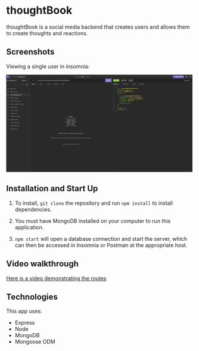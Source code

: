 # thoughtBook

thoughtBook is a social media backend that creates users and allows them to create thoughts and reactions.

## Screenshots

Viewing a single user in insomnia:

<img src= "./site-screenshot.png" width="500px"/>

## Installation and Start Up

1. To install, `git clone` the repository and run `npm install` to install dependencies.

2. You must have MongoDB installed on your computer to run this application.  

3. `npm start` will open a database connection and start the server, which can then be accessed in Insomnia or Postman at the appropriate host.

## Video walkthrough

[Here is a video demonstrating the routes](https://drive.google.com/file/d/1s18maXQn5faFmC3vXZAnFK4YburKq7XO/view?usp=sharing)

## Technologies

This app uses:

- Express
- Node
- MongoDB
- Mongoose ODM
